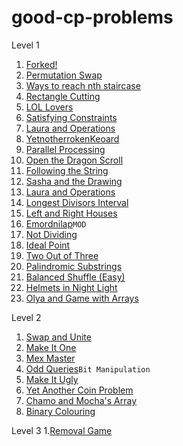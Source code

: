 # good-cp-problems

Level 1
1. [Forked!](https://codeforces.com/problemset/problem/1904/A)
2. [Permutation Swap](https://codeforces.com/problemset/problem/1828/B)
3. [Ways to reach nth staircase](https://www.codingninjas.com/studio/problems/count-ways-to-reach-nth-stairs_798650?source=youtube&campaign=striver_dp_videos)
4. [Rectangle Cutting](https://codeforces.com/problemset/problem/1928/A)
5. [LOL Lovers](https://codeforces.com/problemset/problem/1912/L)
6. [Satisfying Constraints](https://codeforces.com/problemset/problem/1920/A)
7. [Laura and Operations](https://codeforces.com/problemset/problem/1900/B)
8. [YetnotherrokenKeoard](https://codeforces.com/contest/1907/problem/B)
9. [Parallel Processing](https://www.codechef.com/problems/PLPROCESS?tab=statement)
10. [Open the Dragon Scroll](https://www.codechef.com/problems/DRAGNXOR?tab=statement)
11. [Following the String](https://codeforces.com/problemset/problem/1927/B)
12. [Sasha and the Drawing](https://codeforces.com/problemset/problem/1929/B)
13. [Laura and Operations](https://codeforces.com/problemset/problem/1900/B)
14. [Longest Divisors Interval](https://codeforces.com/problemset/status?my=on)
15. [Left and Right Houses](https://codeforces.com/contest/1945/problem/C)
16. [Emordnilap](https://codeforces.com/problemset/problem/1777/B)`MOD`
17. [Not Dividing](https://codeforces.com/problemset/problem/1794/B)
18. [Ideal Point](https://codeforces.com/problemset/problem/1795/B)
19. [Two Out of Three](https://codeforces.com/problemset/problem/1894/B)
20. [Palindromic Substrings](https://www.codechef.com/START129C/problems/GPL)
21. [Balanced Shuffle (Easy)](https://codeforces.com/problemset/problem/1970/A1)
22. [Helmets in Night Light](https://codeforces.com/problemset/problem/1876/A)
23. [Olya and Game with Arrays](https://codeforces.com/problemset/problem/1859/B)


Level 2
1. [Swap and Unite](https://www.codechef.com/problems/SWAPUNITE)
2. [Make It One](https://www.codechef.com/problems/MAKE_IT_ONE)
3. [Mex Master](https://codeforces.com/problemset/problem/1806/B)
4. [Odd Queries](https://codeforces.com/problemset/problem/1807/D)`Bit Manipulation`
5. [Make It Ugly](https://codeforces.com/problemset/problem/1954/B)
6. [Yet Another Coin Problem](https://codeforces.com/problemset/problem/1934/B)
7. [Chamo and Mocha's Array](https://codeforces.com/contest/1975/problem/C)
8. [Binary Colouring](https://codeforces.com/contest/1977/problem/B)


Level 3
1.[Removal Game](https://www.cses.fi/problemset/task/1097/)
